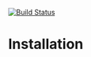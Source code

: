 [![Build Status](https://travis-ci.org/MaxLFarrell/botmom.svg?branch=master)](https://travis-ci.org/MaxLFarrell/botmom)

# Installation
